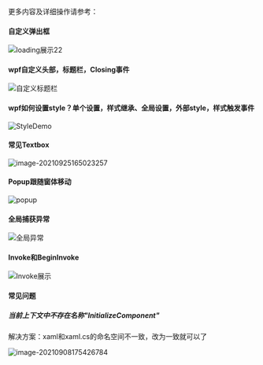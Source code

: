 ﻿更多内容及详细操作请参考：

#### 自定义弹出框

![loading展示22](https://i.loli.net/2021/09/25/8wpPFdigQ3ELbSM.gif)

#### wpf自定义头部，标题栏，Closing事件

![自定义标题栏](https://i.loli.net/2021/09/25/RoPKyuM53jnwYFQ.gif)

#### wpf如何设置style？单个设置，样式继承、全局设置，外部style，样式触发事件

![StyleDemo](https://i.loli.net/2021/09/25/pO5WfLEeN7JXF8c.gif)

#### 常见Textbox

![image-20210925165023257](https://i.loli.net/2021/09/25/OQ3R7K2UXGkvjfn.png)

#### Popup跟随窗体移动

![popup](https://i.loli.net/2021/09/25/Lm8oI93zWOFNg1G.gif)

#### 全局捕获异常

![全局异常](https://i.loli.net/2021/09/25/EdfypekJG6iQPnL.gif)

#### Invoke和BeginInvoke

![Invoke展示](https://i.loli.net/2021/09/25/fIL2WyPmDjGaHnS.gif)

#### 常见问题

##### 当前上下文中不存在名称"InitializeComponent"

解决方案：xaml和xaml.cs的命名空间不一致，改为一致就可以了

![image-20210908175426784](https://i.loli.net/2021/09/08/GfUZxrwNJHb2cOa.png)


